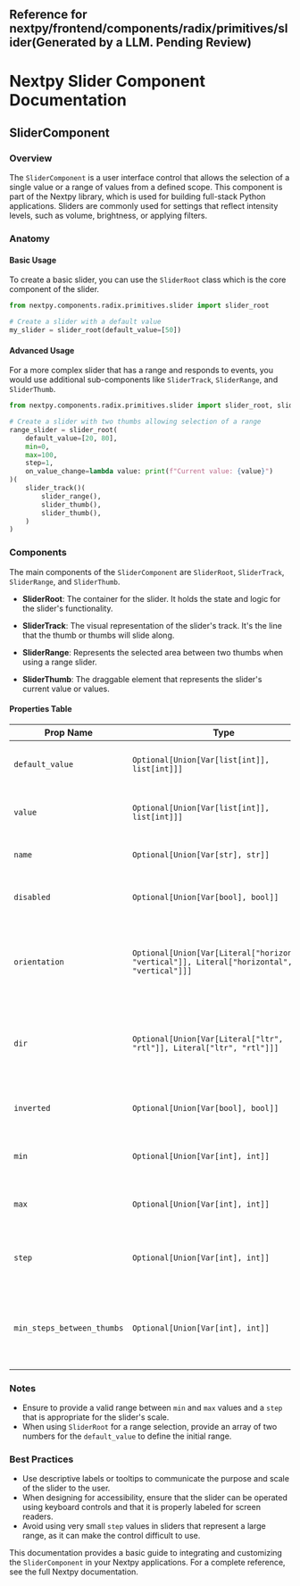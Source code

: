 ##  Reference for nextpy/frontend/components/radix/primitives/slider(Generated by a LLM. Pending Review)

# Nextpy Slider Component Documentation

## SliderComponent

### Overview

The `SliderComponent` is a user interface control that allows the selection of a single value or a range of values from a defined scope. This component is part of the Nextpy library, which is used for building full-stack Python applications. Sliders are commonly used for settings that reflect intensity levels, such as volume, brightness, or applying filters.

### Anatomy

#### Basic Usage

To create a basic slider, you can use the `SliderRoot` class which is the core component of the slider.

```python
from nextpy.components.radix.primitives.slider import slider_root

# Create a slider with a default value
my_slider = slider_root(default_value=[50])
```

#### Advanced Usage

For a more complex slider that has a range and responds to events, you would use additional sub-components like `SliderTrack`, `SliderRange`, and `SliderThumb`.

```python
from nextpy.components.radix.primitives.slider import slider_root, slider_track, slider_range, slider_thumb

# Create a slider with two thumbs allowing selection of a range
range_slider = slider_root(
    default_value=[20, 80],
    min=0,
    max=100,
    step=1,
    on_value_change=lambda value: print(f"Current value: {value}")
)(
    slider_track()(
        slider_range(),
        slider_thumb(),
        slider_thumb(),
    )
)
```

### Components

The main components of the `SliderComponent` are `SliderRoot`, `SliderTrack`, `SliderRange`, and `SliderThumb`.

- **SliderRoot**: The container for the slider. It holds the state and logic for the slider's functionality.

- **SliderTrack**: The visual representation of the slider's track. It's the line that the thumb or thumbs will slide along.

- **SliderRange**: Represents the selected area between two thumbs when using a range slider.

- **SliderThumb**: The draggable element that represents the slider's current value or values.

#### Properties Table

| Prop Name                | Type                                      | Description                                                     |
|--------------------------|-------------------------------------------|-----------------------------------------------------------------|
| `default_value`          | `Optional[Union[Var[list[int]], list[int]]]` | The initial value or values for the slider.                     |
| `value`                  | `Optional[Union[Var[list[int]], list[int]]]` | The current value or values for the slider.                     |
| `name`                   | `Optional[Union[Var[str], str]]`         | The name of the slider.                                         |
| `disabled`               | `Optional[Union[Var[bool], bool]]`        | If true, the slider will be non-interactive.                    |
| `orientation`            | `Optional[Union[Var[Literal["horizontal", "vertical"]], Literal["horizontal", "vertical"]]]` | The orientation of the slider, either horizontal or vertical.   |
| `dir`                    | `Optional[Union[Var[Literal["ltr", "rtl"]], Literal["ltr", "rtl"]]]` | The text direction of the slider, either left-to-right or right-to-left. |
| `inverted`               | `Optional[Union[Var[bool], bool]]`        | If true, the slider's values will be inverted.                  |
| `min`                    | `Optional[Union[Var[int], int]]`          | The minimum value of the slider.                                |
| `max`                    | `Optional[Union[Var[int], int]]`          | The maximum value of the slider.                                |
| `step`                   | `Optional[Union[Var[int], int]]`          | The step increment of the slider's value.                       |
| `min_steps_between_thumbs`| `Optional[Union[Var[int], int]]`          | The minimum number of steps between multiple thumbs.            |

### Notes

- Ensure to provide a valid range between `min` and `max` values and a `step` that is appropriate for the slider's scale.
- When using `SliderRoot` for a range selection, provide an array of two numbers for the `default_value` to define the initial range.

### Best Practices

- Use descriptive labels or tooltips to communicate the purpose and scale of the slider to the user.
- When designing for accessibility, ensure that the slider can be operated using keyboard controls and that it is properly labeled for screen readers.
- Avoid using very small `step` values in sliders that represent a large range, as it can make the control difficult to use.

This documentation provides a basic guide to integrating and customizing the `SliderComponent` in your Nextpy applications. For a complete reference, see the full Nextpy documentation.